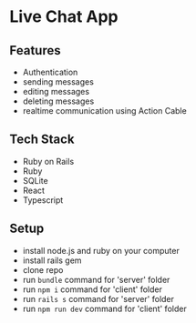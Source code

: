# Live Chat App

## Features
* Authentication
* sending messages
* editing messages
* deleting messages
* realtime communication using Action Cable

## Tech Stack
* Ruby on Rails
* Ruby
* SQLite
* React
* Typescript

## Setup
* install node.js and ruby on your computer
* install rails gem
* clone repo
* run ``` bundle ``` command for 'server' folder
* run ``` npm i ``` command for 'client' folder
* run ``` rails s ``` command for 'server' folder
* run ``` npm run dev ``` command for 'client' folder